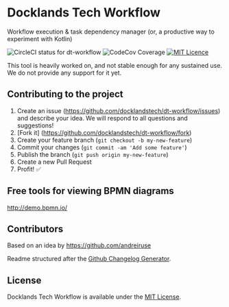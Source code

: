 # Docklands Tech Workflow
Workflow execution & task dependency manager (or, a productive way to experiment with Kotlin)

![CircleCI status for dt-workflow](https://circleci.com/gh/docklandstech/dt-workflow.svg?style=shield&circle-token=84a327b3dbff6034e14597130946f7dce052512f) ![CodeCov Coverage](https://img.shields.io/codecov/c/github/docklandstech/dt-workflow.svg?maxAge=2592000) [![MIT Licence](https://badges.frapsoft.com/os/mit/mit.png?v=103)](https://opensource.org/licenses/mit-license.php)

This tool is heavily worked on, and not stable enough for any sustained use. We do not provide any support for it yet.

## Contributing to the project

1. Create an issue (https://github.com/docklandstech/dt-workflow/issues) and describe your idea. We will respond to all questions and suggestions!
2. [Fork it] (https://github.com/docklandstech/dt-workflow/fork)
3. Create your feature branch (`git checkout -b my-new-feature`)
4. Commit your changes (`git commit -am 'Add some feature'`)
5. Publish the branch (`git push origin my-new-feature`)
6. Create a new Pull Request
7. Profit! :white_check_mark:

## Free tools for viewing BPMN diagrams 
http://demo.bpmn.io/

## Contributors
Based on an idea by https://github.com/andreiruse

Readme structured after the [Github Changelog Generator](https://github.com/skywinder/github-changelog-generator/blob/master/README.md).

## License

Docklands Tech Workflow is available under the [MIT License](http://www.opensource.org/licenses/MIT).
